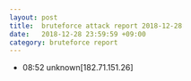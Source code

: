 ```yaml
---
layout: post
title:  bruteforce attack report 2018-12-28
date:   2018-12-28 23:59:59 +09:00
category: bruteforce report
---
```


* 08:52 unknown[182.71.151.26]
